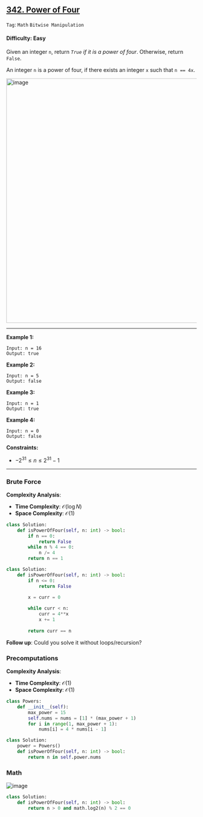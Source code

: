 ## [342. Power of Four](https://leetcode.com/problems/power-of-four/)

```Tag```: ```Math``` ```Bitwise Manipulation```

#### Difficulty: Easy

Given an integer ```n```, return _```True``` if it is a power of four_. Otherwise, return ```False```.

An integer ```n``` is a power of four, if there exists an integer ```x``` such that ```n == 4x```.

<img width="647" alt="image" src="https://github.com/quananhle/Python/assets/35042430/c54a21e1-0168-424d-9c21-823bb014ebf7">

---

__Example 1:__
```
Input: n = 16
Output: true
```

__Example 2:__
```
Input: n = 5
Output: false
```

__Example 3:__
```
Input: n = 1
Output: true
```
 
__Example 4:__
```
Input: n = 0
Output: false
```

__Constraints:__

- $-2^{31} \le n \le 2^{31} - 1$

---

### Brute Force

__Complexity Analysis__:

- __Time Complexity__: $\mathcal{O}(\log{N})$
- __Space Complexity__: $\mathcal{O}(1)$

```Python
class Solution:
    def isPowerOfFour(self, n: int) -> bool:
        if n == 0:
            return False
        while n % 4 == 0:
            n /= 4
        return n == 1
```

```Python
class Solution:
    def isPowerOfFour(self, n: int) -> bool:
        if n <= 0:
            return False
        
        x = curr = 0

        while curr < n:
            curr = 4**x
            x += 1
        
        return curr == n
```

__Follow up__: Could you solve it without loops/recursion?

### Precomputations

__Complexity Analysis__:

- __Time Complexity__: $\mathcal{O}(1)$
- __Space Complexity__: $\mathcal{O}(1)$

```Python
class Powers:
    def __init__(self):
        max_power = 15
        self.nums = nums = [1] * (max_power + 1)
        for i in range(1, max_power + 1):
            nums[i] = 4 * nums[i - 1]

class Solution:
    power = Powers()
    def isPowerOfFour(self, n: int) -> bool:
        return n in self.power.nums
```

### Math

![image](https://github.com/quananhle/Python/assets/35042430/5a0d3753-9621-4112-8ae7-41742d6e95c5)

```Python
class Solution:
    def isPowerOfFour(self, n: int) -> bool:
        return n > 0 and math.log2(n) % 2 == 0
```
